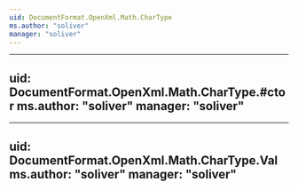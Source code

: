 ```yaml
---
uid: DocumentFormat.OpenXml.Math.CharType
ms.author: "soliver"
manager: "soliver"
---
```


---
uid: DocumentFormat.OpenXml.Math.CharType.#ctor
ms.author: "soliver"
manager: "soliver"
---

---
uid: DocumentFormat.OpenXml.Math.CharType.Val
ms.author: "soliver"
manager: "soliver"
---
